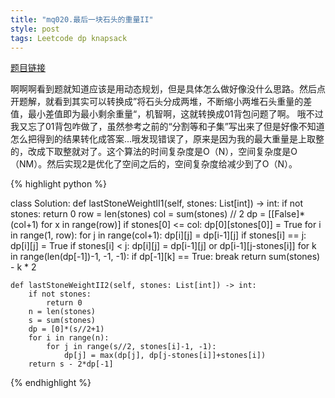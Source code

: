 ```yaml
---
title: "mq020.最后一块石头的重量II"
style: post
tags: Leetcode dp knapsack 
---
```


[题目链接](https://leetcode-cn.com/problems/last-stone-weight-ii/)

啊啊啊看到题就知道应该是用动态规划，但是具体怎么做好像没什么思路。然后点开题解，就看到其实可以转换成”将石头分成两堆，不断缩小两堆石头重量的差值，最小差值即为最小剩余重量“，机智啊，这就转换成01背包问题了啊。 哦不过我又忘了01背包咋做了，虽然参考之前的“分割等和子集”写出来了但是好像不知道怎么把得到的结果转化成答案...哦发现错误了，原来是因为我的最大重量是上取整的，改成下取整就对了。这个算法的时间复杂度是O（N），空间复杂度是O（NM）。然后实现2是优化了空间之后的，空间复杂度给减少到了O（N）。

{% highlight python %}

class Solution:
    def lastStoneWeightII1(self, stones: List[int]) -> int:
        if not stones:
            return 0
        row = len(stones)
        col = sum(stones) // 2
        dp = [[False]*(col+1) for x in range(row)]
        if stones[0] <= col:
            dp[0][stones[0]] = True
        for i in range(1, row):
            for j in range(col+1):
                dp[i][j] = dp[i-1][j]
                if stones[i] == j:
                    dp[i][j] = True
                if stones[i] < j:
                    dp[i][j] = dp[i-1][j] or dp[i-1][j-stones[i]]
        for k in range(len(dp[-1])-1, -1, -1):
            if dp[-1][k] == True:
                break
        return sum(stones) - k * 2

    def lastStoneWeightII2(self, stones: List[int]) -> int:
        if not stones:
            return 0
        n = len(stones)
        s = sum(stones)
        dp = [0]*(s//2+1)
        for i in range(n):
            for j in range(s//2, stones[i]-1, -1):
                dp[j] = max(dp[j], dp[j-stones[i]]+stones[i])
        return s - 2*dp[-1]

{% endhighlight %}

